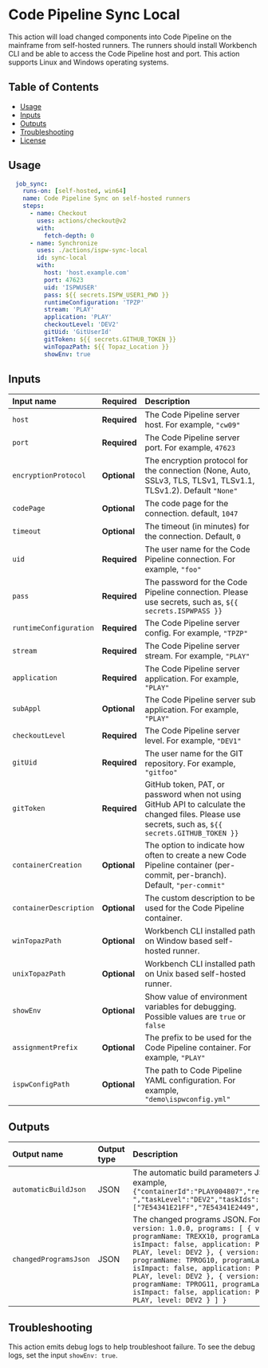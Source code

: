 # Code Pipeline Sync Local

This action will load changed components into Code Pipeline on the mainframe from self-hosted runners. The runners should install Workbench CLI and be able to access the Code Pipeline host and port. This action supports Linux and Windows operating systems. 

## Table of Contents
<!-- toc -->

- [Usage](#usage)
- [Inputs](#inputs)
- [Outputs](#outputs)
- [Troubleshooting](#troubleshooting)
- [License](LICENSE.txt)

<!-- tocstop -->


## Usage

```yaml
  job_sync:
    runs-on: [self-hosted, win64]
    name: Code Pipeline Sync on self-hosted runners
    steps:
      - name: Checkout
        uses: actions/checkout@v2
        with:
          fetch-depth: 0
      - name: Synchronize
        uses: ./actions/ispw-sync-local
        id: sync-local
        with:
          host: 'host.example.com'
          port: 47623
          uid: 'ISPWUSER'
          pass: ${{ secrets.ISPW_USER1_PWD }}
          runtimeConfiguration: 'TPZP'
          stream: 'PLAY'
          application: 'PLAY'
          checkoutLevel: 'DEV2'
          gitUid: 'GitUserId'
          gitToken: ${{ secrets.GITHUB_TOKEN }}
          winTopazPath: ${{ Topaz_Location }}
          showEnv: true

```


## Inputs

| Input name | Required | Description |
| :--------- | :------- | :---------- |
| `host` | **Required** | The Code Pipeline server host. For example, `"cw09"` |
| `port` | **Required** | The Code Pipeline server port. For example, `47623` |
| `encryptionProtocol` | **Optional** | The encryption protocol for the connection (None, Auto, SSLv3, TLS, TLSv1, TLSv1.1, TLSv1.2). Default `"None"`
| `codePage` | **Optional** | The code page for the connection. default, `1047` |
| `timeout` | **Optional** | The timeout (in minutes) for the connection. Default, `0` |
| `uid` | **Required** | The user name for the Code Pipeline connection. For example, `"foo"` |
| `pass` | **Required** | The password for the Code Pipeline connection. Please use secrets, such as, `${{ secrets.ISPWPASS }}` |
| `runtimeConfiguration` | **Required** | The Code Pipeline server config. For example, `"TPZP"` |
| `stream` | **Required** | The Code Pipeline server stream. For example, `"PLAY"` |
| `application` | **Required** | The Code Pipeline server application. For example, `"PLAY"` |
| `subAppl` | **Optional** | The Code Pipeline server sub application. For example, `"PLAY"` |
| `checkoutLevel` | **Required** | The Code Pipeline server level. For example, `"DEV1"` |
| `gitUid` | **Required** | The user name for the GIT repository. For example, `"gitfoo"` |
| `gitToken` | **Required** | GitHub token, PAT, or password when not using GitHub API to calculate the changed files. Please use secrets, such as,  `${{ secrets.GITHUB_TOKEN }}` |
| `containerCreation` | **Optional** | The option to indicate how often to create a new Code Pipeline container (per-commit, per-branch). Default, `"per-commit"` |
| `containerDescription` | **Optional** | The custom description to be used for the Code Pipeline container. |
| `winTopazPath` |  **Optional** | Workbench CLI installed path on Window based self-hosted runner. |
| `unixTopazPath` |  **Optional** | Workbench CLI installed path on Unix based self-hosted runner. |
| `showEnv` | **Optional** | Show value of environment variables for debugging. Possible values are `true` or `false` |
| `assignmentPrefix` | **Optional** | The prefix to be used for the Code Pipeline container. For example, `"PLAY"` |
| `ispwConfigPath` | **Optional** | The path to Code Pipeline YAML configuration. For example, `"demo\ispwconfig.yml"` |

## Outputs

| Output name | Output type | Description |
| :---------- | :---------- | :---------- |
| `automaticBuildJson` | JSON | The automatic build parameters JSON. For example, `{"containerId":"PLAY004807","releaseId":" ","taskLevel":"DEV2","taskIds":["7E54341E21FF","7E54341E2449","7E54341E2610"]}`|
| `changedProgramsJson` | JSON | The changed programs JSON. For example, `{ version: 1.0.0, programs: [ { version: 1.0.0, programName: TREXX10, programLanguage: CLST, isImpact: false, application: PLAY, stream: PLAY, level: DEV2 }, { version: 1.0.0, programName: TPROG10, programLanguage: COB, isImpact: false, application: PLAY, stream: PLAY, level: DEV2 }, { version: 1.0.0, programName: TPROG11, programLanguage: COB, isImpact: false, application: PLAY, stream: PLAY, level: DEV2 } ] }`|

## Troubleshooting

This action emits debug logs to help troubleshoot failure. To see the debug logs, set the input `showEnv: true`.
